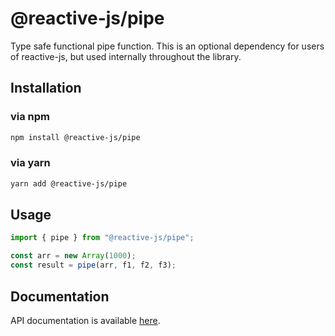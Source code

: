# @reactive-js/pipe

Type safe functional pipe function. This is an optional dependency for users of reactive-js, but used internally throughout the library.

## Installation

### via npm

```sh
npm install @reactive-js/pipe
```

### via yarn

```sh
yarn add @reactive-js/pipe
```

## Usage

```typescript
import { pipe } from "@reactive-js/pipe";

const arr = new Array(1000);
const result = pipe(arr, f1, f2, f3);
```

## Documentation

API documentation is available [here](./docs).

